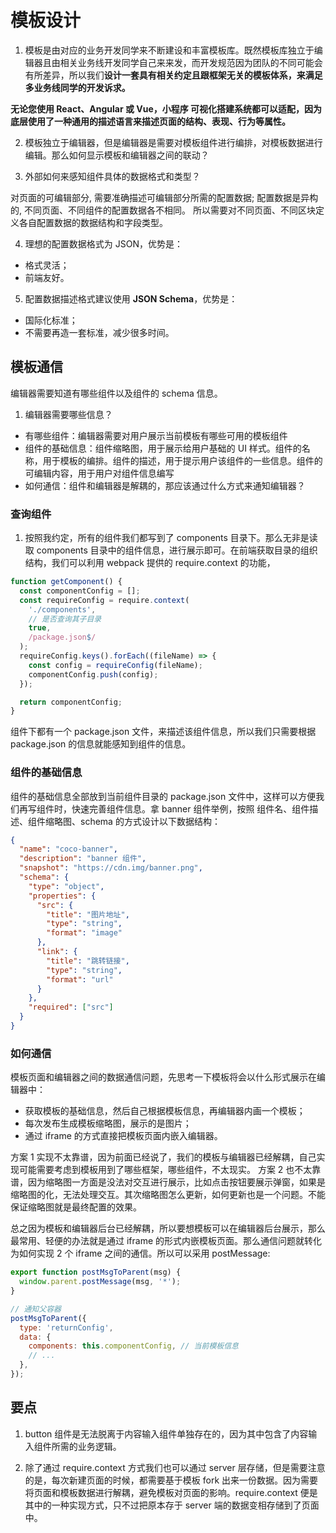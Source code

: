 # 模板设计

1. 模板是由对应的业务开发同学来不断建设和丰富模板库。既然模板库独立于编辑器且由相关业务线开发同学自己来来发，而开发规范因为团队的不同可能会有所差异，所以我们**设计一套具有相关约定且跟框架无关的模板体系，来满足多业务线同学的开发诉求。**

**无论您使用 React、Angular 或 Vue，小程序 可视化搭建系统都可以适配，因为底层使用了一种通用的描述语言来描述页面的结构、表现、行为等属性。**

2. 模板独立于编辑器，但是编辑器是需要对模板组件进行编排，对模板数据进行编辑。那么如何显示模板和编辑器之间的联动？

3. 外部如何来感知组件具体的数据格式和类型？

对页面的可编辑部分, 需要准确描述可编辑部分所需的配置数据; 配置数据是异构的, 不同页面、不同组件的配置数据各不相同。 所以需要对不同页面、不同区块定义各自配置数据的数据结构和字段类型。

4. 理想的配置数据格式为 JSON，优势是：

- 格式灵活；
- 前端友好。

5. 配置数据描述格式建议使用 **JSON Schema**，优势是：

- 国际化标准；
- 不需要再造一套标准，减少很多时间。

## 模板通信

编辑器需要知道有哪些组件以及组件的 schema 信息。

1. 编辑器需要哪些信息？

- 有哪些组件：编辑器需要对用户展示当前模板有哪些可用的模板组件
- 组件的基础信息：组件缩略图，用于展示给用户基础的 UI 样式。组件的名称，用于模板的编排。组件的描述，用于提示用户该组件的一些信息。组件的可编辑内容，用于用户对组件信息编写
- 如何通信：组件和编辑器是解耦的，那应该通过什么方式来通知编辑器？

### 查询组件

1. 按照我约定，所有的组件我们都写到了 components 目录下。那么无非是读取 components 目录中的组件信息，进行展示即可。在前端获取目录的组织结构，我们可以利用 webpack 提供的 require.context 的功能，

```js
function getComponent() {
  const componentConfig = [];
  const requireConfig = require.context(
    './components',
    // 是否查询其子目录
    true,
    /package.json$/
  );
  requireConfig.keys().forEach((fileName) => {
    const config = requireConfig(fileName);
    componentConfig.push(config);
  });

  return componentConfig;
}
```

组件下都有一个 package.json 文件，来描述该组件信息，所以我们只需要根据 package.json 的信息就能感知到组件的信息。

### 组件的基础信息

组件的基础信息全部放到当前组件目录的 package.json 文件中，这样可以方便我们再写组件时，快速完善组件信息。拿 banner 组件举例，按照 组件名、组件描述、组件缩略图、schema 的方式设计以下数据结构：

```json
{
  "name": "coco-banner",
  "description": "banner 组件",
  "snapshot": "https://cdn.img/banner.png",
  "schema": {
    "type": "object",
    "properties": {
      "src": {
        "title": "图片地址",
        "type": "string",
        "format": "image"
      },
      "link": {
        "title": "跳转链接",
        "type": "string",
        "format": "url"
      }
    },
    "required": ["src"]
  }
}
```

### 如何通信

模板页面和编辑器之间的数据通信问题，先思考一下模板将会以什么形式展示在编辑器中：

- 获取模板的基础信息，然后自己根据模板信息，再编辑器内画一个模板；
- 每次发布生成模板缩略图，展示的是图片；
- 通过 iframe 的方式直接把模板页面内嵌入编辑器。

方案 1 实现不太靠谱，因为前面已经说了，我们的模板与编辑器已经解耦，自己实现可能需要考虑到模板用到了哪些框架，哪些组件，不太现实。 方案 2 也不太靠谱，因为缩略图一方面是没法对交互进行展示，比如点击按钮要展示弹窗，如果是缩略图的化，无法处理交互。其次缩略图怎么更新，如何更新也是一个问题。不能保证缩略图就是最终配置的效果。

总之因为模板和编辑器后台已经解耦，所以要想模板可以在编辑器后台展示，那么最常用、轻便的办法就是通过 iframe 的形式内嵌模板页面。那么通信问题就转化为如何实现 2 个 iframe 之间的通信。所以可以采用 postMessage:

```js
export function postMsgToParent(msg) {
  window.parent.postMessage(msg, '*');
}

// 通知父容器
postMsgToParent({
  type: 'returnConfig',
  data: {
    components: this.componentConfig, // 当前模板信息
    // ...
  },
});
```

## 要点

1. button 组件是无法脱离于内容输入组件单独存在的，因为其中包含了内容输入组件所需的业务逻辑。

2. 除了通过 require.context 方式我们也可以通过 server 层存储，但是需要注意的是，每次新建页面的时候，都需要基于模板 fork 出来一份数据。因为需要将页面和模板数据进行解耦，避免模板对页面的影响。require.context 便是其中的一种实现方式，只不过把原本存于 server 端的数据变相存储到了页面中。
